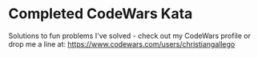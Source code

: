 # Completed CodeWars Kata
 
Solutions to fun problems I've solved - check out my CodeWars profile or drop me a line at: https://www.codewars.com/users/christiangallego

